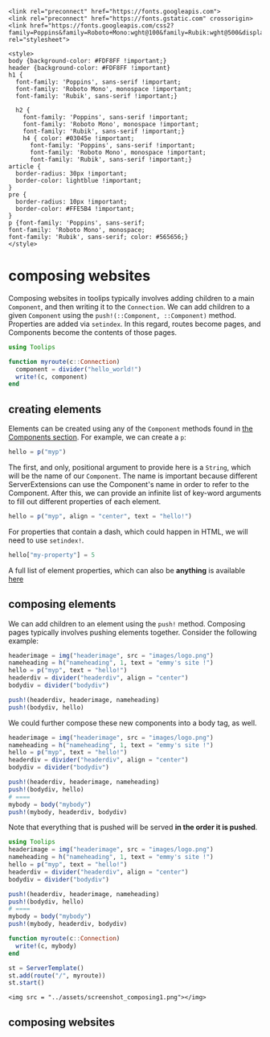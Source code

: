 ```@raw html
<link rel="preconnect" href="https://fonts.googleapis.com">
<link rel="preconnect" href="https://fonts.gstatic.com" crossorigin>
<link href="https://fonts.googleapis.com/css2?family=Poppins&family=Roboto+Mono:wght@100&family=Rubik:wght@500&display=swap" rel="stylesheet">

<style>
body {background-color: #FDF8FF !important;}
header {background-color: #FDF8FF !important}
h1 {
  font-family: 'Poppins', sans-serif !important;
  font-family: 'Roboto Mono', monospace !important;
  font-family: 'Rubik', sans-serif !important;}

  h2 {
    font-family: 'Poppins', sans-serif !important;
    font-family: 'Roboto Mono', monospace !important;
    font-family: 'Rubik', sans-serif !important;}
    h4 { color: #03045e !important;
      font-family: 'Poppins', sans-serif !important;
      font-family: 'Roboto Mono', monospace !important;
      font-family: 'Rubik', sans-serif !important;}
article {
  border-radius: 30px !important;
  border-color: lightblue !important;
}
pre {
  border-radius: 10px !important;
  border-color: #FFE5B4 !important;
}
p {font-family: 'Poppins', sans-serif;
font-family: 'Roboto Mono', monospace;
font-family: 'Rubik', sans-serif; color: #565656;}
</style>
```
# composing websites
Composing websites in toolips typically involves adding children to a main
`Component`, and then writing it to the `Connection`. We can add children to a
given `Component` using the `push!(::Component, ::Component)` method. Properties
are added via `setindex`. In this regard, routes become pages, and Components become
the contents of those pages.
```julia
using Toolips

function myroute(c::Connection)
  component = divider("hello_world!")
  write!(c, component)
end
```
## creating elements
Elements can be created using any of the `Component` methods found in
[the Components section]("servables/components/index.html"). For example, we can
create a `p`:
```julia
hello = p("myp")
```
The first, and only, positional argument to provide here is a `String`, which will
be the name of our `Component`. The name is important because different ServerExtensions
can use the Component's name in order to refer to the Component. After this, we can
provide an infinite list of key-word arguments to fill out different properties of
each element.
```julia
hello = p("myp", align = "center", text = "hello!")
```
For properties that contain a dash, which could happen in HTML, we will need to
use `setindex!`.
```julia
hello["my-property"] = 5
```
A full list of element properties, which can also be **anything** is available
[here](servables/component_attributes/index.html)
## composing elements
We can add children to an element using the `push!` method. Composing pages typically
involves pushing elements together. Consider the following example:
```julia
headerimage = img("headerimage", src = "images/logo.png")
nameheading = h("nameheading", 1, text = "emmy's site !")
hello = p("myp", text = "hello!")
headerdiv = divider("headerdiv", align = "center")
bodydiv = divider("bodydiv")

push!(headerdiv, headerimage, nameheading)
push!(bodydiv, hello)
```
We could further compose these new components into a body tag, as well.
```julia
headerimage = img("headerimage", src = "images/logo.png")
nameheading = h("nameheading", 1, text = "emmy's site !")
hello = p("myp", text = "hello!")
headerdiv = divider("headerdiv", align = "center")
bodydiv = divider("bodydiv")

push!(headerdiv, headerimage, nameheading)
push!(bodydiv, hello)
# ====
mybody = body("mybody")
push!(mybody, headerdiv, bodydiv)
```
Note that everything that is pushed will be served **in the order it is pushed**.
```julia
using Toolips
headerimage = img("headerimage", src = "images/logo.png")
nameheading = h("nameheading", 1, text = "emmy's site !")
hello = p("myp", text = "hello!")
headerdiv = divider("headerdiv", align = "center")
bodydiv = divider("bodydiv")

push!(headerdiv, headerimage, nameheading)
push!(bodydiv, hello)
# ====
mybody = body("mybody")
push!(mybody, headerdiv, bodydiv)

function myroute(c::Connection)
  write!(c, mybody)
end

st = ServerTemplate()
st.add(route("/", myroute))
st.start()
```
```@raw html
<img src = "../assets/screenshot_composing1.png"></img>
```
## composing websites
